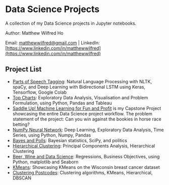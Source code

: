 # Data Science Projects
A collection of my Data Science projects in Jupyter notebooks.

Author: Matthew Wilfred Ho

Email: matthewwilfred@gmail.com  | LinkedIn: [https://www.linkedin.com/in/matthewwilfred](https://www.linkedin.com/in/matthewwilfred)


## Project List
- [Parts of Speech Tagging](https://github.com/abdiaziz007/ML-projects-/blob/master/Data-Science%20Projects%202/NLP%20Parts-of-Speech%20tagging%20-%20NLTK%20spaCy%20Keras.ipynb): Natural Language Processing with NLTK, spaCy, and Deep Learning with Bidirectional LSTM using Keras, Tensorflow, Google Colab
- [Top Charts](https://github.com/matthewwilfred/Data-Science-Projects/blob/master/Top%20Charts.ipynb): Exploratory Data Analysis, Visualisation and Problem Formulation, using Python, Pandas and Tableau
- [Saddle Up! Machine Learning for Fun and Profit](https://github.com/matthewwilfred/Data-Science-Projects/blob/master/Capstone%20-%20Saddle%20Up.ipynb) is my Capstone Project showcasing the entire Data Science project workflow. The problem statement of the project: Can you win against the bookies in horse race betting?
- [NumPy Neural Network](https://github.com/matthewwilfred/Data-Science-Projects/blob/master/Neural%20Network_Numpy.ipynb): Deep Learning, Exploratory Data Analysis, Time Series, using Python, Numpy, Pandas
- [Bayes and Polls](https://github.com/matthewwilfred/Data-Science-Projects/blob/master/Bayes%20and%20Polls.ipynb): Bayesian statistics, SciPy, and politics
- [Hierarchical Clustering](https://github.com/matthewwilfred/Data-Science-Projects/blob/master/Hierarchical%20clustering.ipynb): Principal Components Analysis, Hierarchical Clustering
- [Beer, Wine and Data Science](https://github.com/matthewwilfred/Data-Science-Projects/blob/master/Beer.ipynb): Regressions, Business Objectives, using Python, matplotlib and Seaborn
- [KMeans](https://github.com/matthewwilfred/Data-Science-Projects/blob/master/Beer.ipynb): Showcasing KMeans on the Wisconsin breast cancer dataset
- [Clustering Postcodes](https://github.com/matthewwilfred/Data-Science-Projects/blob/master/Clustering%20Postcodes.ipynb): Clustering algorithms, KMeans, Hierarchical, DBSCAN
